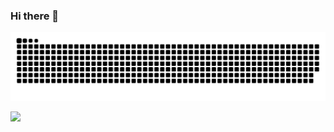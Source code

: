 ### Hi there 👋

![](https://raw.githubusercontent.com/uasuas/uasuas/output/github-contribution-grid-snake-dark.svg)

![](https://github-readme-stats.vercel.app/api/top-langs?username=uasuas&show_icons=true&locale=en&layout=compact&theme=dark)

<!--
**uasuas/uasuas** is a ✨ _special_ ✨ repository because its `README.md` (this file) appears on your GitHub profile.

Here are some ideas to get you started:

- 🔭 I’m currently working on ...
- 🌱 I’m currently learning ...
- 👯 I’m looking to collaborate on ...
- 🤔 I’m looking for help with ...
- 💬 Ask me about ...
- 📫 How to reach me: ...
- 😄 Pronouns: ...
- ⚡ Fun fact: ...
-->

